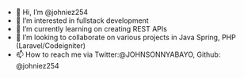 - 👋 Hi, I’m @johniez254
- 👀 I’m interested in fullstack development
- 🌱 I’m currently learning on creating REST APIs
- 💞️ I’m looking to collaborate on various projects in Java Spring, PHP (Laravel/Codeigniter)
- 📫 How to reach me via Twitter:@JOHNSONNYABAYO, Github: @johniez254

<!---
johniez254/johniez254 is a ✨ special ✨ repository because its `README.md` (this file) appears on your GitHub profile.
You can click the Preview link to take a look at your changes.
--->
